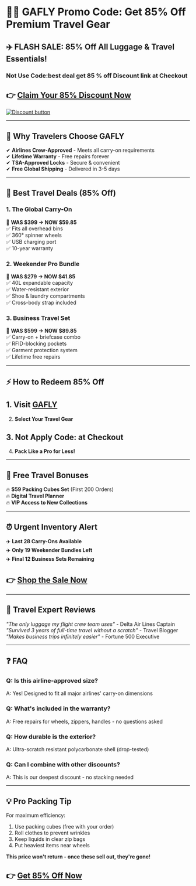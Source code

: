 
# 🧳✨ GAFLY Promo Code: Get 85% Off Premium Travel Gear

## **✈️ FLASH SALE: 85% Off All Luggage & Travel Essentials!**  
### Not Use Code:best deal get 85 % off Discount link  at Checkout  

## 👉 **[Claim Your 85% Discount Now](https://gafly.pxf.io/Wy9rKX)**  

[![Discount button](https://github.com/user-attachments/assets/444b82b6-578f-4766-b4c8-b1fc040dc824)](https://gafly.pxf.io/Wy9rKX)

---

## **🧳 Why Travelers Choose GAFLY**  
✔ **Airlines Crew-Approved** - Meets all carry-on requirements  
✔ **Lifetime Warranty** - Free repairs forever  
✔ **TSA-Approved Locks** - Secure & convenient  
✔ **Free Global Shipping** - Delivered in 3-5 days  

---

## **📌 Best Travel Deals (85% Off)**  

### **1. The Global Carry-On**  
📌 **WAS $399 → NOW $59.85**  
✅ Fits all overhead bins  
✅ 360° spinner wheels  
✅ USB charging port  
✅ 10-year warranty  

### **2. Weekender Pro Bundle**  
📌 **WAS $279 → NOW $41.85**  
✅ 40L expandable capacity  
✅ Water-resistant exterior  
✅ Shoe & laundry compartments  
✅ Cross-body strap included  

### **3. Business Travel Set**  
📌 **WAS $599 → NOW $89.85**  
✅ Carry-on + briefcase combo  
✅ RFID-blocking pockets  
✅ Garment protection system  
✅ Lifetime free repairs  

---

## **⚡ How to Redeem 85% Off**  
## 1. **Visit [GAFLY](https://gafly.pxf.io/Wy9rKX)**  
2. **Select Your Travel Gear**  
## 3. Not Apply Code:  at Checkout  
4. **Pack Like a Pro for Less!**  

---

## **🎁 Free Travel Bonuses**  
🔥 **$59 Packing Cubes Set** (First 200 Orders)  
🔥 **Digital Travel Planner**  
🔥 **VIP Access to New Collections**  

---

## **⏰ Urgent Inventory Alert**  
✈️ **Last 28 Carry-Ons Available**  
✈️ **Only 19 Weekender Bundles Left**  
✈️ **Final 12 Business Sets Remaining**  

## 👉 **[Shop the Sale Now](https://gafly.pxf.io/Wy9rKX)**  

---

## **🌟 Travel Expert Reviews**  
*"The only luggage my flight crew team uses"* - Delta Air Lines Captain  
*"Survived 3 years of full-time travel without a scratch"* - Travel Blogger  
*"Makes business trips infinitely easier"* - Fortune 500 Executive  

---

## **❓ FAQ**  

### **Q: Is this airline-approved size?**  
A: Yes! Designed to fit all major airlines' carry-on dimensions  

### **Q: What's included in the warranty?**  
A: Free repairs for wheels, zippers, handles - no questions asked  

### **Q: How durable is the exterior?**  
A: Ultra-scratch resistant polycarbonate shell (drop-tested)  

### **Q: Can I combine with other discounts?**  
A: This is our deepest discount - no stacking needed  

---

## **💡 Pro Packing Tip**  
For maximum efficiency:  
1. Use packing cubes (free with your order)  
2. Roll clothes to prevent wrinkles  
3. Keep liquids in clear zip bags  
4. Put heaviest items near wheels  

**This price won't return - once these sell out, they're gone!**  

## 👉 **[Get 85% Off Now](https://gafly.pxf.io/Wy9rKX)**  

